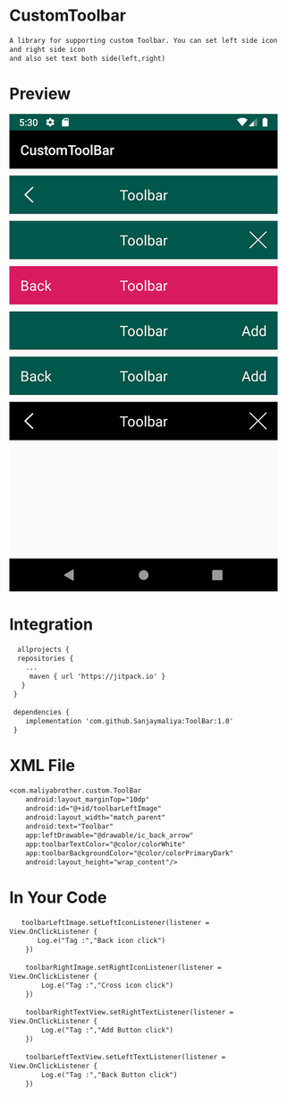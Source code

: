 # CustomToolbar
    A library for supporting custom Toolbar. You can set left side icon and right side icon 
    and also set text both side(left,right)
# Preview
![alt text](https://github.com/Sanjaymaliya/CustomToolbar/blob/master/app/src/main/res/drawable/image.png)

# 
# Integration

      allprojects {
      repositories {
        ...
         maven { url 'https://jitpack.io' }
       }
     }
     
     dependencies {
        implementation 'com.github.Sanjaymaliya:ToolBar:1.0'
     }
    
# XML File
      
    <com.maliyabrother.custom.ToolBar
        android:layout_marginTop="10dp"
        android:id="@+id/toolbarLeftImage"
        android:layout_width="match_parent"
        android:text="Toolbar"
        app:leftDrawable="@drawable/ic_back_arrow"
        app:toolbarTextColor="@color/colorWhite"
        app:toolbarBackgroundColor="@color/colorPrimaryDark"
        android:layout_height="wrap_content"/>


# In Your Code

       toolbarLeftImage.setLeftIconListener(listener = View.OnClickListener {
           Log.e("Tag :","Back icon click")
        })

        toolbarRightImage.setRightIconListener(listener = View.OnClickListener {
            Log.e("Tag :","Cross icon click")
        })

        toolbarRightTextView.setRightTextListener(listener = View.OnClickListener {
            Log.e("Tag :","Add Button click")
        })

        toolbarLeftTextView.setLeftTextListener(listener = View.OnClickListener {
            Log.e("Tag :","Back Button click")
        })
